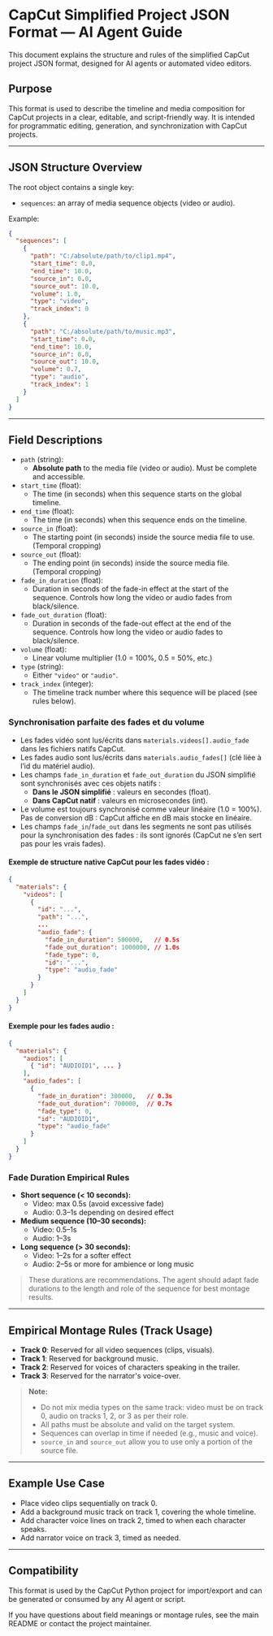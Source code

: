 # CapCut Simplified Project JSON Format — AI Agent Guide

This document explains the structure and rules of the simplified CapCut project JSON format, designed for AI agents or automated video editors.

## Purpose
This format is used to describe the timeline and media composition for CapCut projects in a clear, editable, and script-friendly way. It is intended for programmatic editing, generation, and synchronization with CapCut projects.

---

## JSON Structure Overview

The root object contains a single key:
- `sequences`: an array of media sequence objects (video or audio).

Example:
```json
{
  "sequences": [
    {
      "path": "C:/absolute/path/to/clip1.mp4",
      "start_time": 0.0,
      "end_time": 10.0,
      "source_in": 0.0,
      "source_out": 10.0,
      "volume": 1.0,
      "type": "video",
      "track_index": 0
    },
    {
      "path": "C:/absolute/path/to/music.mp3",
      "start_time": 0.0,
      "end_time": 10.0,
      "source_in": 0.0,
      "source_out": 10.0,
      "volume": 0.7,
      "type": "audio",
      "track_index": 1
    }
  ]
}
```

---

## Field Descriptions

- `path` (string):
  - **Absolute path** to the media file (video or audio). Must be complete and accessible.
- `start_time` (float):
  - The time (in seconds) when this sequence starts on the global timeline.
- `end_time` (float):
  - The time (in seconds) when this sequence ends on the timeline.
- `source_in` (float):
  - The starting point (in seconds) inside the source media file to use. (Temporal cropping)
- `source_out` (float):
  - The ending point (in seconds) inside the source media file. (Temporal cropping)
- `fade_in_duration` (float):
  - Duration in seconds of the fade-in effect at the start of the sequence. Controls how long the video or audio fades from black/silence.
- `fade_out_duration` (float):
  - Duration in seconds of the fade-out effect at the end of the sequence. Controls how long the video or audio fades to black/silence.
- `volume` (float):
  - Linear volume multiplier (1.0 = 100%, 0.5 = 50%, etc.)
- `type` (string):
  - Either `"video"` or `"audio"`.
- `track_index` (integer):
  - The timeline track number where this sequence will be placed (see rules below).

### Synchronisation parfaite des fades et du volume

- Les fades vidéo sont lus/écrits dans `materials.videos[].audio_fade` dans les fichiers natifs CapCut.
- Les fades audio sont lus/écrits dans `materials.audio_fades[]` (clé liée à l’id du matériel audio).
- Les champs `fade_in_duration` et `fade_out_duration` du JSON simplifié sont synchronisés avec ces objets natifs :
  - **Dans le JSON simplifié** : valeurs en secondes (float).
  - **Dans CapCut natif** : valeurs en microsecondes (int).
- Le volume est toujours synchronisé comme valeur linéaire (1.0 = 100%). Pas de conversion dB : CapCut affiche en dB mais stocke en linéaire.
- Les champs `fade_in`/`fade_out` dans les segments ne sont pas utilisés pour la synchronisation des fades : ils sont ignorés (CapCut ne s’en sert pas pour les vrais fades).

#### Exemple de structure native CapCut pour les fades vidéo :
```json
{
  "materials": {
    "videos": [
      {
        "id": "...",
        "path": "...",
        ...
        "audio_fade": {
          "fade_in_duration": 500000,   // 0.5s
          "fade_out_duration": 1000000, // 1.0s
          "fade_type": 0,
          "id": "...",
          "type": "audio_fade"
        }
      }
    ]
  }
}
```

#### Exemple pour les fades audio :
```json
{
  "materials": {
    "audios": [
      { "id": "AUDIOID1", ... }
    ],
    "audio_fades": [
      {
        "fade_in_duration": 300000,   // 0.3s
        "fade_out_duration": 700000,  // 0.7s
        "fade_type": 0,
        "id": "AUDIOID1",
        "type": "audio_fade"
      }
    ]
  }
}
```

### Fade Duration Empirical Rules

- **Short sequence (< 10 seconds):**
  - Video: max 0.5s (avoid excessive fade)
  - Audio: 0.3–1s depending on desired effect
- **Medium sequence (10–30 seconds):**
  - Video: 0.5–1s
  - Audio: 1–3s
- **Long sequence (> 30 seconds):**
  - Video: 1–2s for a softer effect
  - Audio: 2–5s or more for ambience or long music

> These durations are recommendations. The agent should adapt fade durations to the length and role of the sequence for best montage results.

---

## Empirical Montage Rules (Track Usage)

- **Track 0**: Reserved for all video sequences (clips, visuals).
- **Track 1**: Reserved for background music.
- **Track 2**: Reserved for voices of characters speaking in the trailer.
- **Track 3**: Reserved for the narrator's voice-over.

> **Note:**
> - Do not mix media types on the same track: video must be on track 0, audio on tracks 1, 2, or 3 as per their role.
> - All paths must be absolute and valid on the target system.
> - Sequences can overlap in time if needed (e.g., music and voice).
> - `source_in` and `source_out` allow you to use only a portion of the source file.

---

## Example Use Case

- Place video clips sequentially on track 0.
- Add a background music track on track 1, covering the whole timeline.
- Add character voice lines on track 2, timed to when each character speaks.
- Add narrator voice on track 3, timed as needed.

---

## Compatibility
This format is used by the CapCut Python project for import/export and can be generated or consumed by any AI agent or script.

If you have questions about field meanings or montage rules, see the main README or contact the project maintainer.
